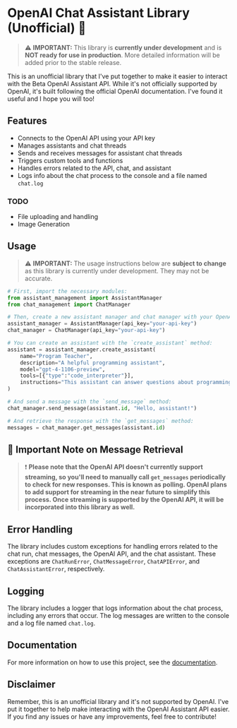 # OpenAI Chat Assistant Library (Unofficial) :robot:

> :warning: **IMPORTANT:** This library is **currently under development** and is **NOT ready for use in production**. More detailed information will be added prior to the stable release.

This is an unofficial library that I've put together to make it easier to interact with the Beta OpenAI Assistant API. While it's not officially supported by OpenAI, it's built following the official OpenAI documentation. I've found it useful and I hope you will too!



## Features

- Connects to the OpenAI API using your API key
- Manages assistants and chat threads
- Sends and receives messages for assistant chat threads
- Triggers custom tools and functions
- Handles errors related to the API, chat, and assistant
- Logs info about the chat process to the console and a file named `chat.log`

### TODO

- File uploading and handling
- Image Generation

## Usage

> :warning: **IMPORTANT:** The usage instructions below are **subject to change** as this library is currently under development. They may not be accurate.


```python
# First, import the necessary modules:
from assistant_management import AssistantManager
from chat_management import ChatManager

# Then, create a new assistant manager and chat manager with your OpenAI API key:
assistant_manager = AssistantManager(api_key="your-api-key")
chat_manager = ChatManager(api_key="your-api-key")

# You can create an assistant with the `create_assistant` method:
assistant = assistant_manager.create_assistant(
    name="Program Teacher",
    description="A helpful programming assistant",
    model="gpt-4-1106-preview",
    tools=[{"type":"code_interpreter"}],
    instructions="This assistant can answer questions about programming."
)

# And send a message with the `send_message` method:
chat_manager.send_message(assistant.id, "Hello, assistant!")

# And retrieve the response with the `get_messages` method:
messages = chat_manager.get_messages(assistant.id)
```

## :loudspeaker: Important Note on Message Retrieval

> :exclamation: **Please note that the OpenAI API doesn't currently support streaming, so you'll need to manually call `get_messages` periodically to check for new responses. This is known as polling. OpenAI plans to add support for streaming in the near future to simplify this process. Once streaming is supported by the OpenAI API, it will be incorporated into this library as well.**

## Error Handling

The library includes custom exceptions for handling errors related to the chat run, chat messages, the OpenAI API, and the chat assistant. These exceptions are `ChatRunError`, `ChatMessageError`, `ChatAPIError`, and `ChatAssistantError`, respectively.

##  Logging

The library includes a logger that logs information about the chat process, including any errors that occur. The log messages are written to the console and a log file named `chat.log`.

## Documentation

For more information on how to use this project, see the [documentation](docs/).

## Disclaimer

Remember, this is an unofficial library and it's not supported by OpenAI. I've put it together to help make interacting with the OpenAI Assistant API easier. If you find any issues or have any improvements, feel free to contribute!
